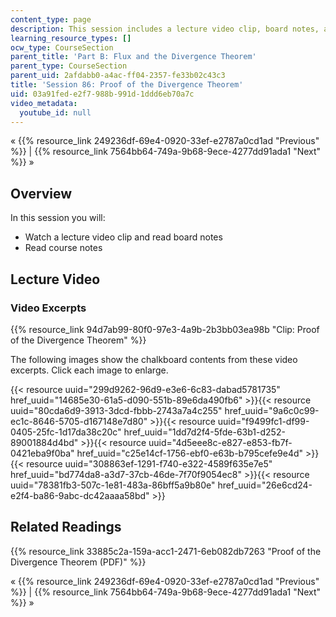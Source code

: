```yaml
---
content_type: page
description: This session includes a lecture video clip, board notes, and course notes.
learning_resource_types: []
ocw_type: CourseSection
parent_title: 'Part B: Flux and the Divergence Theorem'
parent_type: CourseSection
parent_uid: 2afdabb0-a4ac-ff04-2357-fe33b02c43c3
title: 'Session 86: Proof of the Divergence Theorem'
uid: 03a91fed-e2f7-988b-991d-1ddd6eb70a7c
video_metadata:
  youtube_id: null
---
```


« {{% resource_link 249236df-69e4-0920-33ef-e2787a0cd1ad "Previous" %}} | {{% resource_link 7564bb64-749a-9b68-9ece-4277dd91ada1 "Next" %}} »

Overview
--------

In this session you will:

*   Watch a lecture video clip and read board notes
*   Read course notes

Lecture Video
-------------

### Video Excerpts

{{% resource_link 94d7ab99-80f0-97e3-4a9b-2b3bb03ea98b "Clip: Proof of the Divergence Theorem" %}}

The following images show the chalkboard contents from these video excerpts. Click each image to enlarge.

{{< resource uuid="299d9262-96d9-e3e6-6c83-dabad5781735" href_uuid="14685e30-61a5-d090-551b-89e6da490fb6" >}}{{< resource uuid="80cda6d9-3913-3dcd-fbbb-2743a7a4c255" href_uuid="9a6c0c99-ec1c-8646-5705-d167148e7d80" >}}{{< resource uuid="f9499fc1-df99-0405-25fc-1d17da38c20c" href_uuid="1dd7d2f4-5fde-63b1-d252-89001884d4bd" >}}{{< resource uuid="4d5eee8c-e827-e853-fb7f-0421eba9f0ba" href_uuid="c25e14cf-1756-ebf0-e63b-b795cefe9e4d" >}}  
{{< resource uuid="308863ef-1291-f740-e322-4589f635e7e5" href_uuid="bd774da8-a3d7-37cb-46de-7f70f9054ec8" >}}{{< resource uuid="78381fb3-507c-1e81-483a-86bff5a9b80e" href_uuid="26e6cd24-e2f4-ba86-9abc-dc42aaaa58bd" >}}

Related Readings
----------------

{{% resource_link 33885c2a-159a-acc1-2471-6eb082db7263 "Proof of the Divergence Theorem (PDF)" %}}

« {{% resource_link 249236df-69e4-0920-33ef-e2787a0cd1ad "Previous" %}} | {{% resource_link 7564bb64-749a-9b68-9ece-4277dd91ada1 "Next" %}} »